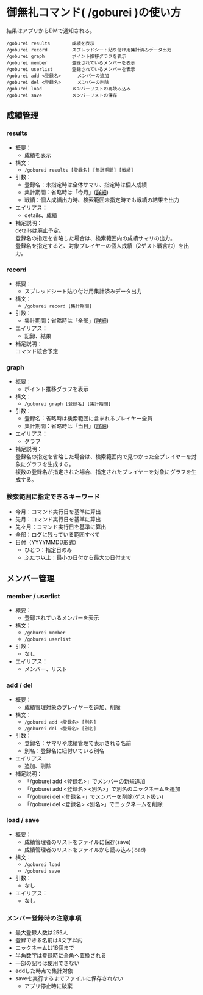 # 御無礼コマンド( /goburei )の使い方

結果はアプリからDMで通知される。

```
/goburei results		成績を表示
/goburei record			スプレッドシート貼り付け用集計済みデータ出力
/goburei graph			ポイント推移グラフを表示
/goburei member			登録されているメンバーを表示
/goburei userlist		登録されているメンバーを表示
/goburei add <登録名>		メンバーの追加
/goburei del <登録名>		メンバーの削除
/goburei load			メンバーリストの再読み込み
/goburei save			メンバーリストの保存
```
## 成績管理
### results
- 概要：
  - 成績を表示
- 構文：
  - `/goburei results [登録名] [集計期間] [戦績]`
- 引数：
  - 登録名：未指定時は全体サマリ、指定時は個人成績
  - 集計期間：省略時は「今月」([詳細](document/argument_keyword.md))
  - 戦績：個人成績出力時、検索範囲未指定時でも戦績の結果を出力
- エイリアス：
  - details、成績
- 補足説明：  
detailsは廃止予定。  
登録名の指定を省略した場合は、検索範囲内の成績サマリの出力。  
登録名を指定すると、対象プレイヤーの個人成績（2ゲスト戦含む）を出力。
### record
- 概要：
  - スプレッドシート貼り付け用集計済みデータ出力
- 構文：
  - `/goburei record [集計期間]`
- 引数：
  - 集計期間：省略時は「全部」([詳細](document/argument_keyword.md))
- エイリアス：
  - 記録、結果
- 補足説明：  
コマンド統合予定
### graph
- 概要：
  - ポイント推移グラフを表示
- 構文：
  - `/goburei graph [登録名] [集計期間]`
- 引数：
  - 登録名：省略時は検索範囲に含まれるプレイヤー全員
  - 集計期間：省略時は「当日」([詳細](document/argument_keyword.md))
- エイリアス：
  - グラフ
- 補足説明：  
登録名の指定を省略した場合は、検索範囲内で見つかった全プレイヤーを対象にグラフを生成する。  
複数の登録名が指定された場合、指定されたプレイヤーを対象にグラフを生成する。

### 検索範囲に指定できるキーワード
- 今月：コマンド実行日を基準に算出
- 先月：コマンド実行日を基準に算出
- 先々月：コマンド実行日を基準に算出
- 全部：ログに残っている範囲すべて
- 日付（YYYYMMDD形式）
  - ひとつ：指定日のみ
  - ふたつ以上：最小の日付から最大の日付まで
## メンバー管理
### member / userlist
- 概要：
  - 登録されているメンバーを表示
- 構文：
  - `/goburei member`
  - `/goburei userlist`
- 引数：
  - なし
- エイリアス：
  - メンバー、リスト
### add / del
- 概要：
  - 成績管理対象のプレイヤーを追加、削除
- 構文：
  - `/goburei add <登録名> [別名]`
  - `/goburei del <登録名> [別名]`
- 引数：
  - 登録名：サマリや成績管理で表示される名前
  - 別名：登録名に紐付いている別名
- エイリアス：
  - 追加、削除
- 補足説明：
    - 「/goburei add <登録名>」でメンバーの新規追加
    - 「/goburei add <登録名> <別名>」で別名のニックネームを追加
    - 「/goburei del <登録名>」でメンバーを削除(ゲスト扱い)
    - 「/goburei del <登録名> <別名>」でニックネームを削除
### load / save
- 概要：
  - 成績管理者のリストをファイルに保存(save)
  - 成績管理者のリストをファイルから読み込み(load)
- 構文：
  - `/goburei load`
  - `/goburei save`
- 引数：
  - なし
- エイリアス：
  - なし
### メンバー登録時の注意事項
- 最大登録人数は255人
- 登録できる名前は8文字以内
- ニックネームは16個まで
- 半角数字は登録時に全角へ置換される
- 一部の記号は使用できない
- addした時点で集計対象
- saveを実行するまでファイルに保存されない
  - アプリ停止時に破棄
